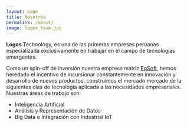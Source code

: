 ```yaml
---
layout: page
title: Nosotros
permalink: /about/
image: logos_team.jpg
---
```

**Logos**.Technology, es una de las primeras empresas peruanas especializada exclusivamente en trabajar en el campo de tecnologías emergentes.

Como un spin-off de inversión nuestra empresa matriz [EqSoft](http://www.eqsoft.net/cms1/), hemos heredado el incentivo de incursionar constantemente en innovación y desarrollo de nuevos productos, construimos el mercado mercado de la siguientes olas de tecnología aplicada a las necesidades empresariales. Nuestras áreas de trabajo son:

  * Inteligencia Artificial
  * Análisis y Representación de Datos
  * Big Data e Integración con Industrial IoT
